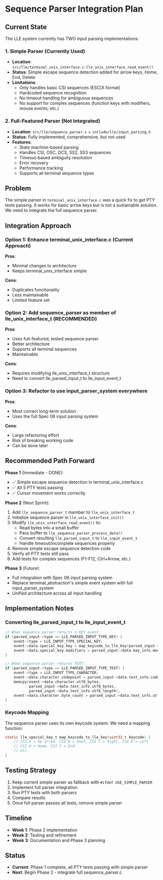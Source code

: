 # Sequence Parser Integration Plan

## Current State

The LLE system currently has TWO input parsing implementations:

### 1. Simple Parser (Currently Used)
- **Location**: `src/lle/terminal_unix_interface.c:lle_unix_interface_read_event()`
- **Status**: Simple escape sequence detection added for arrow keys, Home, End, Delete
- **Limitations**: 
  - Only handles basic CSI sequences (ESC[X format)
  - Hardcoded sequence recognition
  - No timeout handling for ambiguous sequences
  - No support for complex sequences (function keys with modifiers, mouse events, etc.)

### 2. Full-Featured Parser (Not Integrated)
- **Location**: `src/lle/sequence_parser.c` + `include/lle/input_parsing.h`
- **Status**: Fully implemented, comprehensive, but not used
- **Features**:
  - State machine-based parsing
  - Handles CSI, OSC, DCS, SS2, SS3 sequences
  - Timeout-based ambiguity resolution
  - Error recovery
  - Performance tracking
  - Supports all terminal sequence types

## Problem

The simple parser in `terminal_unix_interface.c` was a quick fix to get PTY tests passing. It works for basic arrow keys but is not a sustainable solution. We need to integrate the full sequence parser.

## Integration Approach

### Option 1: Enhance terminal_unix_interface.c (Current Approach)
**Pros**: 
- Minimal changes to architecture
- Keeps terminal_unix_interface simple

**Cons**:
- Duplicates functionality
- Less maintainable
- Limited feature set

### Option 2: Add sequence_parser as member of lle_unix_interface_t (RECOMMENDED)
**Pros**:
- Uses full-featured, tested sequence parser
- Better architecture
- Supports all terminal sequences
- Maintainable

**Cons**:
- Requires modifying lle_unix_interface_t structure
- Need to convert lle_parsed_input_t to lle_input_event_t

### Option 3: Refactor to use input_parser_system everywhere
**Pros**:
- Most correct long-term solution
- Uses the full Spec 06 input parsing system

**Cons**:
- Large refactoring effort
- Risk of breaking working code
- Can be done later

## Recommended Path Forward

**Phase 1** (Immediate - DONE):
- ✅ Simple escape sequence detection in terminal_unix_interface.c
- ✅ All 5 PTY tests passing
- ✅ Cursor movement works correctly

**Phase 2** (Next Sprint):
1. Add `lle_sequence_parser_t` member to `lle_unix_interface_t`
2. Initialize sequence parser in `lle_unix_interface_init()`
3. Modify `lle_unix_interface_read_event()` to:
   - Read bytes into a small buffer
   - Pass buffer to `lle_sequence_parser_process_data()`
   - Convert resulting `lle_parsed_input_t` to `lle_input_event_t`
   - Handle timeout/incomplete sequences properly
4. Remove simple escape sequence detection code
5. Verify all PTY tests still pass
6. Add tests for complex sequences (F1-F12, Ctrl+Arrow, etc.)

**Phase 3** (Future):
- Full integration with Spec 06 input parsing system
- Replace terminal_abstraction's simple event system with full input_parser_system
- Unified architecture across all input handling

## Implementation Notes

### Converting lle_parsed_input_t to lle_input_event_t

```c
// When sequence parser returns a KEY event:
if (parsed_input->type == LLE_PARSED_INPUT_TYPE_KEY) {
    event->type = LLE_INPUT_TYPE_SPECIAL_KEY;
    event->data.special_key.key = map_keycode_to_lle_key(parsed_input->data.key_info.keycode);
    event->data.special_key.modifiers = parsed_input->data.key_info.modifiers;
}

// When sequence parser returns TEXT:
if (parsed_input->type == LLE_PARSED_INPUT_TYPE_TEXT) {
    event->type = LLE_INPUT_TYPE_CHARACTER;
    event->data.character.codepoint = parsed_input->data.text_info.codepoint;
    memcpy(event->data.character.utf8_bytes, 
           parsed_input->data.text_info.utf8_bytes,
           parsed_input->data.text_info.utf8_length);
    event->data.character.byte_count = parsed_input->data.text_info.utf8_length;
}
```

### Keycode Mapping

The sequence parser uses its own keycode system. We need a mapping function:

```c
static lle_special_key_t map_keycode_to_lle_key(uint32_t keycode) {
    // CSI A = Up arrow, CSI B = Down, CSI C = Right, CSI D = Left
    // CSI H = Home, CSI F = End
    // etc.
}
```

## Testing Strategy

1. Keep current simple parser as fallback with `#ifdef USE_SIMPLE_PARSER`
2. Implement full parser integration
3. Run PTY tests with both parsers
4. Compare results
5. Once full parser passes all tests, remove simple parser

## Timeline

- **Week 1**: Phase 2 implementation
- **Week 2**: Testing and refinement
- **Week 3**: Documentation and Phase 3 planning

## Status

- **Current**: Phase 1 complete, all PTY tests passing with simple parser
- **Next**: Begin Phase 2 - integrate full sequence_parser.c
